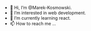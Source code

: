 - 👋 Hi, I’m @Marek-Kosmowski.
- 👀 I’m interested in web development.
- 🌱 I’m currently learning react.
- 📫 How to reach me ...

<!---
Marek-Kosmowski/Marek-Kosmowski is a ✨ special ✨ repository because its `README.md` (this file) appears on your GitHub profile.
You can click the Preview link to take a look at your changes.
--->
